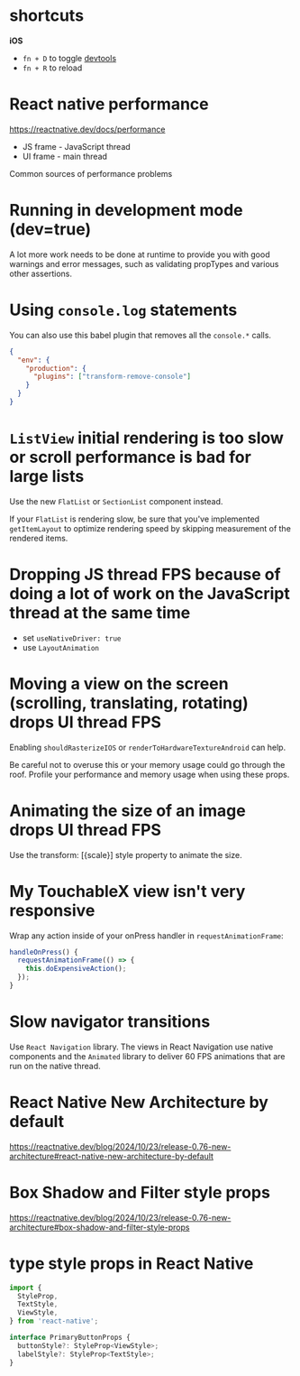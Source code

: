 # shortcuts

**iOS**

- `fn + D` to toggle [devtools](https://reactnative.dev/docs/debugging)
- `fn + R` to reload

# React native performance

https://reactnative.dev/docs/performance

- JS frame - JavaScript thread
- UI frame - main thread

Common sources of performance problems

# Running in development mode (dev=true)

A lot more work needs to be done at runtime to provide you with good warnings and error messages, such as validating propTypes and various other assertions.

# Using `console.log` statements

You can also use this babel plugin that removes all the `console.*` calls.

```json
{
  "env": {
    "production": {
      "plugins": ["transform-remove-console"]
    }
  }
}
```

# `ListView` initial rendering is too slow or scroll performance is bad for large lists

Use the new `FlatList` or `SectionList` component instead.

If your `FlatList` is rendering slow, be sure that you've implemented `getItemLayout` to optimize rendering speed by skipping measurement of the rendered items.

# Dropping JS thread FPS because of doing a lot of work on the JavaScript thread at the same time

- set `useNativeDriver: true`
- use `LayoutAnimation`

# Moving a view on the screen (scrolling, translating, rotating) drops UI thread FPS

Enabling `shouldRasterizeIOS` or `renderToHardwareTextureAndroid` can help.

Be careful not to overuse this or your memory usage could go through the roof. Profile your performance and memory usage when using these props.

# Animating the size of an image drops UI thread FPS

Use the transform: [{scale}] style property to animate the size.

# My TouchableX view isn't very responsive

Wrap any action inside of your onPress handler in `requestAnimationFrame`:

```ts
handleOnPress() {
  requestAnimationFrame(() => {
    this.doExpensiveAction();
  });
}
```

# Slow navigator transitions

Use `React Navigation` library. The views in React Navigation use native components and the `Animated` library to deliver 60 FPS animations that are run on the native thread.

# React Native New Architecture by default

https://reactnative.dev/blog/2024/10/23/release-0.76-new-architecture#react-native-new-architecture-by-default

# Box Shadow and Filter style props

https://reactnative.dev/blog/2024/10/23/release-0.76-new-architecture#box-shadow-and-filter-style-props

# type style props in React Native

```jsx
import {
  StyleProp,
  TextStyle,
  ViewStyle,
} from 'react-native';

interface PrimaryButtonProps {
  buttonStyle?: StyleProp<ViewStyle>;
  labelStyle?: StyleProp<TextStyle>;
}
```
